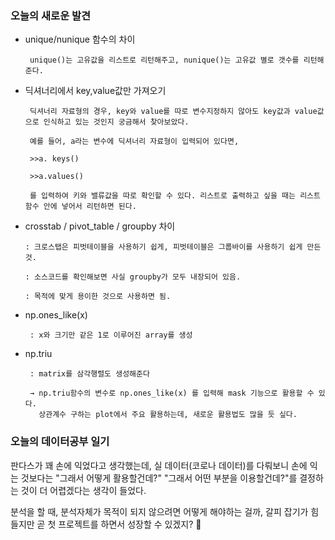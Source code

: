 ### 오늘의 새로운 발견

- unique/nunique 함수의 차이

       unique()는 고유값을 리스트로 리턴해주고, nunique()는 고유값 별로 갯수를 리턴해준다. 

- 딕셔너리에서 key,value값만 가져오기

       딕셔너리 자료형의 경우, key와 value를 따로 변수지정하지 않아도 key값과 value값으로 인식하고 있는 것인지 궁금해서 찾아보았다. 

       예를 들어, a라는 변수에 딕셔너리 자료형이 입력되어 있다면, 

       >>a. keys()

       >>a.values()

       를 입력하여 키와 밸류값을 따로 확인할 수 있다. 리스트로 출력하고 싶을 때는 리스트 함수 안에 넣어서 리턴하면 된다. 

- crosstab / pivot_table / groupby  차이

      : 크로스탭은 피벗테이블을 사용하기 쉽게, 피벗테이블은 그룹바이를 사용하기 쉽게 만든 것. 

      : 소스코드를 확인해보면 사실 groupby가 모두 내장되어 있음.

      : 목적에 맞게 용이한 것으로 사용하면 됨.

- np.ones_like(x)

       : x와 크기만 같은 1로 이루어진 array를 생성

- np.triu

       : matrix를 삼각행렬도 생성해준다

       → np.triu함수의 변수로 np.ones_like(x) 를 입력해 mask 기능으로 활용할 수 있다. 
         상관계수 구하는 plot에서 주요 활용하는데, 새로운 활용법도 많을 듯 싶다.
         
### 오늘의 데이터공부 일기

판다스가 꽤 손에 익었다고 생각했는데, 실 데이터(코로나 데이터)를 다뤄보니 손에 익는 것보다는 "그래서 어떻게 활용할건데?" "그래서 어떤 부분을 이용할건데?"를 결정하는 것이 더 어렵겠다는 생각이 들었다. 

분석을 할 때, 분석자체가 목적이 되지 않으려면 어떻게 해야하는 걸까, 갈피 잡기가 힘들지만 곧 첫 프로젝트를 하면서 성장할 수 있겠지? 🤣
